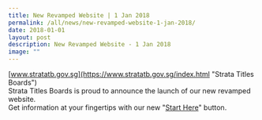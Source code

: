 ```yaml
---
title: New Revamped Website | 1 Jan 2018
permalink: /all/news/new-revamped-website-1-jan-2018/
date: 2018-01-01
layout: post
description: New Revamped Website - 1 Jan 2018
image: ""
---
```

[www.stratatb.gov.sg](https://www.stratatb.gov.sg/index.html "Strata Titles Boards")  
Strata Titles Boards is proud to announce the launch of our new revamped website.  
Get information at your fingertips with our new "[Start Here](https://www.stratatb.gov.sg/general-proceedings.html "Start Here")" button.